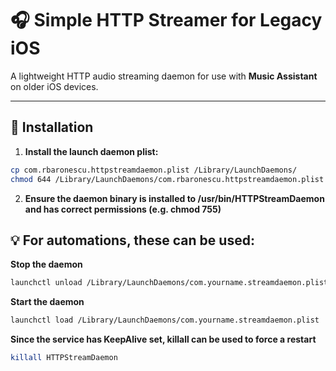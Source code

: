 # 🎧 Simple HTTP Streamer for Legacy iOS
A lightweight HTTP audio streaming daemon for use with **Music Assistant** on older iOS devices.

---

## 📁 Installation

1. **Install the launch daemon plist:**

```sh
cp com.rbaronescu.httpstreamdaemon.plist /Library/LaunchDaemons/
chmod 644 /Library/LaunchDaemons/com.rbaronescu.httpstreamdaemon.plist
```


2. **Ensure the daemon binary is installed to /usr/bin/HTTPStreamDaemon and has correct permissions (e.g. chmod 755)**


## 💡 For automations, these can be used:

**Stop the daemon**

```sh
launchctl unload /Library/LaunchDaemons/com.yourname.streamdaemon.plist
```

**Start the daemon**
```sh
launchctl load /Library/LaunchDaemons/com.yourname.streamdaemon.plist
```

**Since the service has KeepAlive set, killall can be used to force a restart**
```sh
killall HTTPStreamDaemon
```
